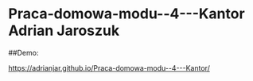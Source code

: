 # Praca-domowa-modu--4---Kantor Adrian Jaroszuk

##Demo:

https://adrianjar.github.io/Praca-domowa-modu--4---Kantor/
